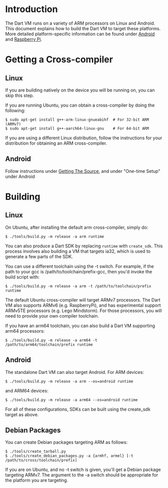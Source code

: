 # Introduction

The Dart VM runs on a variety of ARM processors on Linux and Android. This document explains how to build the Dart VM to target these platforms. More detailed platform-specific information can be found under [Android](https://github.com/dart-lang/sdk/wiki/Building-Dart-SDK-for-Android) and [Raspberry Pi](https://github.com/dart-lang/sdk/wiki/Building-Dart-SDK-for-Raspberry-Pi).

# Getting a Cross-compiler

## Linux

If you are building natively on the device you will be running on, you can skip this step.

If you are running Ubuntu, you can obtain a cross-compiler by doing the following:

```
$ sudo apt-get install g++-arm-linux-gnueabihf  # For 32-bit ARM (ARMv7)
$ sudo apt-get install g++-aarch64-linux-gnu    # For 64-bit ARM
```

If you are using a different Linux distribution, follow the instructions for your distribution for obtaining an ARM cross-compiler.

## Android

Follow instructions under [Getting The Source](https://github.com/dart-lang/sdk/wiki/Getting-The-Source), and under "One-time Setup" under Android

# Building

## Linux

On Ubuntu, after installing the default arm cross-compiler, simply do:

```
$ ./tools/build.py -m release -a arm runtime
```

You can also produce a Dart SDK by replacing `runtime` with `create_sdk`. This process involves also building a VM that targets ia32, which is used to generate a few parts of the SDK.

You can use a different toolchain using the -t switch. For example, if the path to your gcc is /path/to/toolchain/prefix-gcc, then you'd invoke the build script with:

```
$ ./tools/build.py -m release -a arm -t /path/to/toolchain/prefix runtime
```

The default Ubuntu cross-compiler will target ARMv7 processors. The Dart VM also supports ARMv6 (e.g. RaspberryPi), and has experimental support ARMv5TE processors (e.g. Lego Mindstorm). For those processors, you will need to provide your own compiler toolchain.

If you have an arm64 toolchain, you can also build a Dart VM supporting arm64 processors:

```
$ ./tools/build.py -m release -a arm64 -t /path/to/arm64/toolchain/prefix runtime
```

## Android

The standalone Dart VM can also target Android. For ARM devices:

```
$ ./tools/build.py -m release -a arm --os=android runtime
```

and ARM64 devices:

```
$ ./tools/build.py -m release -a arm64 --os=android runtime
```

For all of these configurations, SDKs can be built using the create_sdk target as above.

## Debian Packages

You can create Debian packages targeting ARM as follows:

```
$ ./tools/create_tarball.py
$ ./tools/create_debian_packages.py -a {armhf, armel} [-t /path/to/cross/toolchain/prefix]
```

If you are on Ubuntu, and no -t switch is given, you'll get a Debian package targeting ARMv7. The argument to the -a switch should be appropriate for the platform you are targeting.